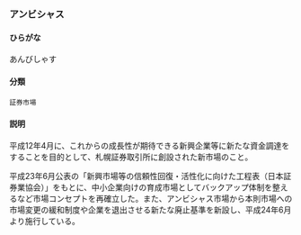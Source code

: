 <div style="display:none;">

## [あ行](securities-terms?id=あ行)

</div>

### アンビシャス

#### ひらがな

あんびしゃす

#### 分類

`証券市場`

#### 説明

平成12年4月に、これからの成長性が期待できる新興企業等に新たな資金調達をすることを目的として、札幌証券取引所に創設された新市場のこと。
 
平成23年6月公表の「新興市場等の信頼性回復・活性化に向けた工程表（日本証券業協会）」をもとに、中小企業向けの育成市場としてバックアップ体制を整えるなど市場コンセプトを再確立した。また、アンビシャス市場から本則市場への市場変更の緩和制度や企業を退出させる新たな廃止基準を新設し、平成24年6月より施行している。

<div style="display:none;">

## [か行](securities-terms?id=か行)
## [さ行](securities-terms?id=さ行)
## [た行](securities-terms?id=た行)
## [な行](securities-terms?id=な行)
## [は行](securities-terms?id=は行)
## [ま行](securities-terms?id=ま行)
## [や行](securities-terms?id=や行)
## [ら行](securities-terms?id=ら行)
## [わ行](securities-terms?id=わ行)
## [英数字・記号](securities-terms?id=英数字・記号)

</div>


